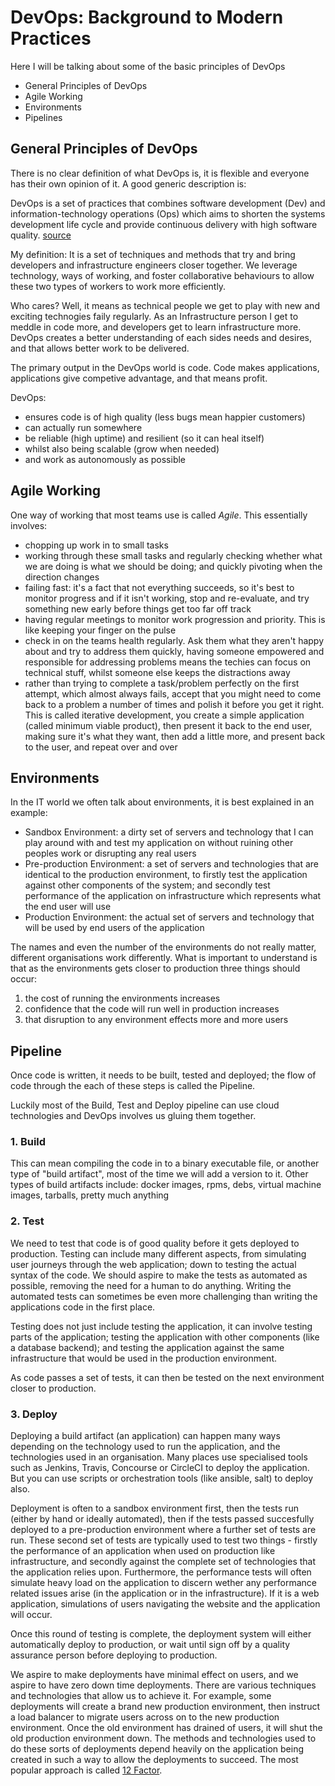 # DevOps: Background to Modern Practices

Here I will be talking about some of the basic principles of DevOps

- General Principles of DevOps
- Agile Working
- Environments
- Pipelines

## General Principles of DevOps

There is no clear definition of what DevOps is, it is flexible and everyone has their own opinion of it.  A good generic description is:

DevOps is a set of practices that combines software development (Dev) and information-technology operations (Ops) which aims to shorten the systems development life cycle and provide continuous delivery with high software quality. [source](https://en.wikipedia.org/wiki/DevOps)

My definition: It is a set of techniques and methods that try and bring developers and infrastructure engineers closer together.  We leverage technology, ways of working, and foster collaborative behaviours to allow these two types of workers to work more efficiently.

Who cares?  Well, it means as technical people we get to play with new and exciting technogies faily regularly.  As an Infrastructure person I get to meddle in code more, and developers get to learn infrastructure more.  DevOps creates a better understanding of each sides needs and desires, and that allows better work to be delivered.

The primary output in the DevOps world is code.  Code makes applications, applications give competive advantage, and that means profit.

DevOps:
- ensures code is of high quality (less bugs mean happier customers)
- can actually run somewhere
- be reliable (high uptime) and resilient (so it can heal itself)
- whilst also being scalable (grow when needed)
- and work as autonomously as possible


## Agile Working

One way of working that most teams use is called *Agile*.  This essentially involves:
- chopping up work in to small tasks
- working through these small tasks and regularly checking whether what we are doing is what we should be doing; and quickly pivoting when the direction changes
- failing fast: it's a fact that not everything succeeds, so it's best to monitor progress and if it isn't working, stop and re-evaluate, and try something new early before things get too far off track
- having regular meetings to monitor work progression and priority.  This is like keeping your finger on the pulse
- check in on the teams health regularly.  Ask them what they aren't happy about and try to address them quickly, having someone empowered and responsible for addressing problems means the techies can focus on technical stuff, whilst someone else keeps the distractions away
- rather than trying to complete a task/problem perfectly on the first attempt, which almost always fails, accept that you might need to come back to a problem a number of times and polish it before you get it right.  This is called iterative development, you create a simple application (called minimum viable product), then present it back to the end user, making sure it's what they want, then add a little more, and present back to the user, and repeat over and over



## Environments

In the IT world we often talk about environments, it is best explained in an example:

- Sandbox Environment: a dirty set of servers and technology that I can play around with and test my application on without ruining other peoples work or disrupting any real users
- Pre-production Environment: a set of servers and technologies that are identical to the production environment, to firstly test the application against other components of the system; and secondly test performance of the application on infrastructure which represents what the end user will use
- Production Environment: the actual set of servers and technology that will be used by end users of the application

The names and even the number of the environments do not really matter, different organisations work differently.  What is important to understand is that as the environments gets closer to production three things should occur:

1. the cost of running the environments increases
2. confidence that the code will run well in production increases
3. that disruption to any environment effects more and more users

## Pipeline

Once code is written, it needs to be built, tested and deployed; the flow of code through the each of these steps is called the Pipeline.

Luckily most of the Build, Test and Deploy pipeline can use cloud technologies and DevOps involves us gluing them together.

### 1. Build
This can mean compiling the code in to a binary executable file, or another type of "build artifact", most of the time we will add a version to it.  Other types of build artifacts include: docker images, rpms, debs, virtual machine images, tarballs, pretty much anything


### 2. Test
We need to test that code is of good quality before it gets deployed to production.  Testing can include many different aspects, from simulating user journeys through the web application; down to testing the actual syntax of the code.  We should aspire to make the tests as automated as possible, removing the need for a human to do anything.  Writing the automated tests can sometimes be even more challenging than writing the applications code in the first place.

Testing does not just include testing the application, it can involve testing parts of the application; testing the application with other components (like a database backend); and testing the application against the same infrastructure that would be used in the production environment.

As code passes a set of tests, it can then be tested on the next environment closer to production.

### 3. Deploy

Deploying a build artifact (an application) can happen many ways depending on the technology used to run the application, and the technologies used in an organisation.  Many places use specialised tools such as Jenkins, Travis, Concourse or CircleCI to deploy the application.  But you can use scripts or orchestration tools (like ansible, salt) to deploy also.

Deployment is often to a sandbox environment first, then the tests run (either by hand or ideally automated), then if the tests passed succesfully deployed to a pre-production environment where a further set of tests are run.  These second set of tests are typically used to test two things - firstly the performance of an application when used on production like infrastructure, and secondly against the complete set of technologies that the application relies upon.  Furthermore, the performance tests will often simulate heavy load on the application to discern wether any performance related issues arise (in the application or in the infrastructure).  If it is a web application, simulations of users navigating the website and the application will occur.

Once this round of testing is complete, the deployment system will either automatically deploy to production, or wait until sign off by a quality assurance person before deploying to production.

We aspire to make deployments have minimal effect on users, and we aspire to have zero down time deployments.  There are various techniques and technologies that allow us to achieve it.  For example, some deployments will create a brand new production environment, then instruct a load balancer to migrate users across on to the new production environment.  Once the old environment has drained of users, it will shut the old production environment down.  The methods and technologies used to do these sorts of deployments depend heavily on the application being created in such a way to allow the deployments to succeed.  The most popular approach is called [12 Factor](https://12factor.net/).
